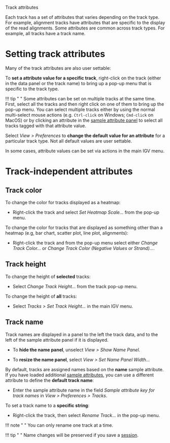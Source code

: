 
<!---
The page title should not go in the menu
-->
<p class="page-title"> Track attributes </p>


Each track has a set of attributes that varies depending on the track type. For example, alignment tracks have attributes that are specific to the display of the read alignments. Some attributes are common across track types. For example, all tracks have a track name.

# Setting track attributes
Many of the track attributes are also user settable: 

To **set a attribute value for a specific track**, right-click on the track (either in the data panel or the track name) to bring up a pop-up menu that is specific to the track type.

!!! tip " "
    Some attributes can be set on multiple tracks at the same time. First, select all the tracks and then right click on one of them to bring up the pop-up menu. You can select multiple tracks either by using the normal multi-select mouse actions (e.g. `Ctrl-click` on Windows; `Cmd-click` on MacOS) or by clicking an attribute in the [sample attribute panel](../sample_attributes.md) to select all tracks tagged with that attribute value.
   
Select *View > Preferences* to **change the default value for an attribute** for a particular track type. Not all default values are user settable.

In some cases, attribute values can be set via actions in the main IGV menu.


# Track-independent attributes

## Track color

To change the color for tracks displayed as a heatmap:

*   Right-click the track and select _Set Heatmap Scale..._ from the pop-up menu.

To change the color for tracks that are displayed as something other than a heatmap (e.g, bar chart, scatter plot, line plot, alignments):

*   Right-click the track and from the pop-up menu select either _Change Track Color..._ or _Change Track Color (Negative Values or Strand)..._.

## Track height

To change the height of **selected** tracks:

*   Select _Change Track Height..._ from the track pop-up menu.

To change the height of **all** tracks:

*   Select _Tracks > Set Track Height..._ in the main IGV menu.

## Track name

Track names are displayed in a panel to the left the track data, and to the left of the sample attribute panel if it is displayed.

* To **hide the name panel**, unselect *View > Show Name Panel*.

* To **resize the name panel**, select *View > Set Name Panel Width...*

By default, tracks are assigned names based on the **name** sample attribute. If you have loaded additional [sample attributes](../sample_attributes.md), you can use a different attribute to define the **default track name**:

*   Enter the sample attribute name in the field *Sample attribute key for track names* in *View > Preferences > Tracks*.

To set a track name to a **specific string**:

*   Right-click the track, then select _Rename Track..._ in the pop-up menu.

!!! note " "
    You can only rename one track at a time. 
    
!!! tip " " 
    Name changes will be preserved if you save a [session](../../sessions).
    










